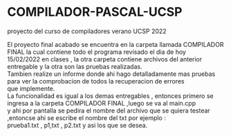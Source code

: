 # COMPILADOR-PASCAL-UCSP <br />
proyecto del curso de compiladores verano UCSP 2022 <br />

El proyecto final acabado se encuentra en la carpeta llamada COMPILADOR FINAL la cual contiene todo el programa revisado el dia de hoy <br />
15/02/2022 en clases , la otra carpeta contiene archivos del anterior entregable y la otra son las pruebas realizadas. <br />
Tambien realize un informe donde ahi hago detalladamente mas pruebas para ver la comprobacion de todos la recuperacion de errores <br />
que implemente. <br />
La funcionalidad es igual a los demas entregables , entonces primero se ingresa a la carpeta COMPILADOR FINAL  ,luego se va al main.cpp <br />
y ahi por pantalla se pedira el nombre del archivo que se quiera testear  ,entoncse ahi se escribe el nombre del txt por ejemplo :  <br />
prueba1.txt , p1,txt , p2.txt y asi los que se desea. <br />
